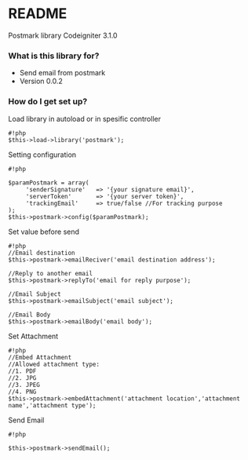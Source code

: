 # README #
Postmark library Codeigniter 3.1.0

### What is this library for? ###

* Send email from postmark
* Version 0.0.2

### How do I get set up? ###
Load library in autoload or in spesific controller

```
#!php
$this->load->library('postmark');

```

Setting configuration

```
#!php

$paramPostmark = array(
     'senderSignature'   => '{your signature email}',
     'serverToken'       => '{your server token}',
     'trackingEmail'     => true/false //For tracking purpose
);
$this->postmark->config($paramPostmark);
```

Set value before send

```
#!php
//Email destination
$this->postmark->emailReciver('email destination address');

//Reply to another email
$this->postmark->replyTo('email for reply purpose');

//Email Subject
$this->postmark->emailSubject('email subject');

//Email Body
$this->postmark->emailBody('email body');
```

Set Attachment

```
#!php
//Embed Attachment
//Allowed attachment type:
//1. PDF
//2. JPG
//3. JPEG
//4. PNG
$this->postmark->embedAttachment('attachment location','attachment name','attachment type');
```

Send Email

```
#!php

$this->postmark->sendEmail();
```
